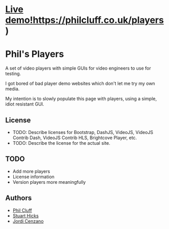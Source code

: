 # [Live demo!]([)https://philcluff.co.uk/players)

# Phil's Players

A set of video players with simple GUIs for video engineers to use for testing.

I got bored of bad player demo websites which don't let me try my own media.

My intention is to slowly populate this page with players, using a simple, idiot resistant GUI.

## License

* TODO: Describe licenses for Bootstrap, DashJS, VideoJS, VideoJS Contrib Dash, VideoJS Contrib HLS, Brightcove Player, etc.
* TODO: Describe the license for the actual site.

## TODO

* Add more players
* License information
* Version players more meaningfully

## Authors

* [Phil Cluff](https://github.com/geneticgenesis)
* [Stuart Hicks](https://github.com/stuarthicks)
* [Jordi Cenzano](https://github.com/jordicenzano)
